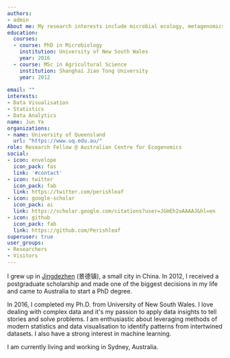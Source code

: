 ```yaml
---
authors:
- admin
About me: My research interests include microbial ecology, metagenomics, and microbial visualisation.
education:
  courses:
  - course: PhD in Microbiology
    institution: University of New South Wales
    year: 2016
  - course: MSc in Agricultural Science
    institution: Shanghai Jiao Tong University
    year: 2012
  
email: ""
interests:
- Data Visualisation
- Statistics
- Data Analytics
name: Jun Ye
organizations:
- name: University of Queensland
  url: "https://www.uq.edu.au/"
role: Research Fellow @ Australian Centre for Ecogenomics
social:
- icon: envelope
  icon_pack: fas
  link: '#contact'
- icon: twitter
  icon_pack: fab
  link: https://twitter.com/perishleaf
- icon: google-scholar
  icon_pack: ai
  link: https://scholar.google.com/citations?user=JGmEh2oAAAAJ&hl=en
- icon: github
  icon_pack: fab
  link: https://github.com/Perishleaf
superuser: true
user_groups:
- Researchers
- Visitors
---
```


I grew up in [Jingdezhen](https://en.wikipedia.org/wiki/Jingdezhen_porcelain) (景德镇), a small city in China. In 2012, I received a postgraduate scholarship and made one of the biggest decisions in my life and came to Australia to start a PhD degree.

In 2016, I completed my Ph.D. from University of New South Wales. I love dealing with complex data and it's my passion to apply data insights to tell stories and solve problems. I am enthusiastic about leveraging methods of modern statistics and data visualisation to identify patterns from intertwined datasets. I also have a strong interest in machine learning.

I am currently living and working in Sydney, Australia.
